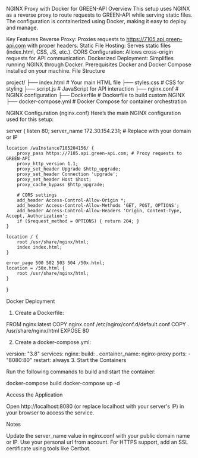 NGINX Proxy with Docker for GREEN-API
Overview
This setup uses NGINX as a reverse proxy to route requests to GREEN-API while serving static files. The configuration is containerized using Docker, making it easy to deploy and manage.

Key Features
Reverse Proxy: Proxies requests to https://7105.api.green-api.com with proper headers.
Static File Hosting: Serves static files (index.html, CSS, JS, etc.).
CORS Configuration: Allows cross-origin requests for API communication.
Dockerized Deployment: Simplifies running NGINX through Docker.
Prerequisites
Docker and Docker Compose installed on your machine.
File Structure


project/
├── index.html           # Your main HTML file
├── styles.css           # CSS for styling
├── script.js            # JavaScript for API interaction
├── nginx.conf           # NGINX configuration
├── Dockerfile           # Dockerfile to build custom NGINX
├── docker-compose.yml   # Docker Compose for container orchestration


NGINX Configuration (nginx.conf)
Here’s the main NGINX configuration used for this setup:


server {
    listen 80;
    server_name 172.30.154.231; # Replace with your domain or IP

    location /waInstance7105204156/ {
        proxy_pass https://7105.api.green-api.com; # Proxy requests to GREEN-API
        proxy_http_version 1.1;
        proxy_set_header Upgrade $http_upgrade;
        proxy_set_header Connection 'upgrade';
        proxy_set_header Host $host;
        proxy_cache_bypass $http_upgrade;

        # CORS settings
        add_header Access-Control-Allow-Origin *;
        add_header Access-Control-Allow-Methods 'GET, POST, OPTIONS';
        add_header Access-Control-Allow-Headers 'Origin, Content-Type, Accept, Authorization';
        if ($request_method = OPTIONS) { return 204; }
    }

    location / {
        root /usr/share/nginx/html;
        index index.html;
    }

    error_page 500 502 503 504 /50x.html;
    location = /50x.html {
        root /usr/share/nginx/html;
    }
}


Docker Deployment
1. Create a Dockerfile:

FROM nginx:latest
COPY nginx.conf /etc/nginx/conf.d/default.conf
COPY . /usr/share/nginx/html
EXPOSE 80


2. Create a docker-compose.yml:

version: "3.8"
services:
  nginx:
    build: .
    container_name: nginx-proxy
    ports:
      - "8080:80"
    restart: always
3. Start the Containers


Run the following commands to build and start the container:

docker-compose build
docker-compose up -d


Access the Application

Open http://localhost:8080 (or replace localhost with your server's IP) in your browser to access the service.


Notes

Update the server_name value in nginx.conf with your public domain name or IP.
Use your personal url from account.
For HTTPS support, add an SSL certificate using tools like Certbot.